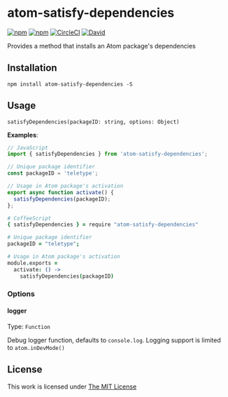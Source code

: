# atom-satisfy-dependencies

[![npm](https://flat.badgen.net/npm/license/atom-satisfy-dependencies)](https://www.npmjs.org/package/atom-satisfy-dependencies)
[![npm](https://flat.badgen.net/npm/v/atom-satisfy-dependencies)](https://www.npmjs.org/package/atom-satisfy-dependencies)
[![CircleCI](https://flat.badgen.net/circleci/github/idleberg/node-atom-satisfy-dependencies)](https://circleci.com/gh/idleberg/node-atom-satisfy-dependencies)
[![David](https://flat.badgen.net/david/dep/idleberg/node-atom-satisfy-dependencies)](https://david-dm.org/idleberg/node-atom-satisfy-dependencies)

Provides a method that installs an Atom package's dependencies

## Installation

`npm install atom-satisfy-dependencies -S`

## Usage

`satisfyDependencies(packageID: string, options: Object)`

**Examples**:

```js
// JavaScript
import { satisfyDependencies } from 'atom-satisfy-dependencies';

// Unique package identifier
const packageID = 'teletype';

// Usage in Atom package's activation
export async function activate() {
  satisfyDependencies(packageID);
};
```

```coffeescript
# CoffeeScript
{ satisfyDependencies } = require "atom-satisfy-dependencies"

# Unique package identifier
packageID = "teletype";

# Usage in Atom package's activation
module.exports =
  activate: () ->
    satisfyDependencies(packageID)
```

### Options

#### logger

Type: `Function`

Debug logger function, defaults to `console.log`. Logging support is limited to `atom.inDevMode()`

## License

This work is licensed under [The MIT License](https://opensource.org/licenses/MIT)
